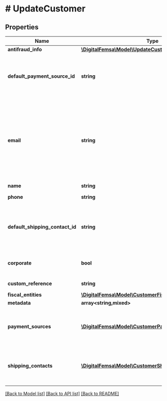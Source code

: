 # # UpdateCustomer

## Properties

Name | Type | Description | Notes
------------ | ------------- | ------------- | -------------
**antifraud_info** | [**\DigitalFemsa\Model\UpdateCustomerAntifraudInfo**](UpdateCustomerAntifraudInfo.md) |  | [optional]
**default_payment_source_id** | **string** | It is a parameter that allows to identify in the response, the Femsa ID of a payment method (payment_id) | [optional]
**email** | **string** | An email address is a series of customizable characters followed by a universal Internet symbol, the at symbol (@), the name of a host server, and a web domain ending (.mx, .com, .org, . net, etc). | [optional]
**name** | **string** | Client&#39;s name | [optional]
**phone** | **string** | Is the customer&#39;s phone number | [optional]
**default_shipping_contact_id** | **string** | It is a parameter that allows to identify in the response, the Femsa ID of the shipping address (shipping_contact) | [optional]
**corporate** | **bool** | It is a value that allows identifying if the email is corporate or not. | [optional] [default to false]
**custom_reference** | **string** | It is an undefined value. | [optional]
**fiscal_entities** | [**\DigitalFemsa\Model\CustomerFiscalEntitiesRequest[]**](CustomerFiscalEntitiesRequest.md) |  | [optional]
**metadata** | **array<string,mixed>** |  | [optional]
**payment_sources** | [**\DigitalFemsa\Model\CustomerPaymentMethodsRequest[]**](CustomerPaymentMethodsRequest.md) | Contains details of the payment methods that the customer has active or has used in Femsa | [optional]
**shipping_contacts** | [**\DigitalFemsa\Model\CustomerShippingContacts[]**](CustomerShippingContacts.md) | Contains the detail of the shipping addresses that the client has active or has used in Femsa | [optional]

[[Back to Model list]](../../README.md#models) [[Back to API list]](../../README.md#endpoints) [[Back to README]](../../README.md)

